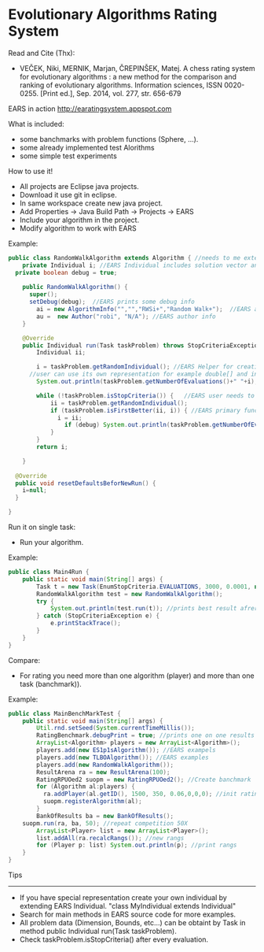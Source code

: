 Evolutionary Algorithms Rating System
=====================================

Read and Cite (Thx):
* VEČEK, Niki, MERNIK, Marjan, ČREPINŠEK, Matej. A chess rating system for evolutionary algorithms : a new method for the comparison and ranking of evolutionary algorithms. Information sciences, ISSN 0020-0255. [Print ed.], Sep. 2014, vol. 277, str. 656-679

EARS in action http://earatingsystem.appspot.com

What is included:
* some banchmarks with problem functions (Sphere, ...).
* some already implemented test Alorithms
* some simple test experiments


How to use it!

* All projects are Eclipse java projects.
* Download it use git in eclipse.
* In same workspace create new java project.
* Add Properties -> Java Build Path -> Projects -> EARS
* Include your algorithm in the project.
* Modify algorithm to work with EARS

Example:
```java
public class RandomWalkAlgorithm extends Algorithm { //needs to me extended 
	private Individual i; //EARS Individual includes solution vector and its fitness value
  private boolean debug = true;
  
	public RandomWalkAlgorithm() { 
	  super();
	  setDebug(debug);  //EARS prints some debug info
		ai = new AlgorithmInfo("","","RWSi+","Random Walk+");  //EARS add algorithm name
		au =  new Author("robi", "N/A"); //EARS author info
	}

	@Override  
	public Individual run(Task taskProblem) throws StopCriteriaException{ //EARS main evaluation loop 
		Individual ii;

		i = taskProblem.getRandomIndividual(); //EARS Helper for creating random solution, it takes one evaluation (eval++)
	  //user can use its own representation for example double[] and in fase of evaluation calls taskProblem.eval that creates individual
		System.out.println(taskProblem.getNumberOfEvaluations()+" "+i); //prints number of evaluations

		while (!taskProblem.isStopCriteria()) {   //EARS user needs to take care about number of evaluations
			ii = taskProblem.getRandomIndividual();
			if (taskProblem.isFirstBetter(ii, i)) { //EARS primary function it takes care if we are searching minimum or maximum, if solution is valit etc.
			  i = ii;
				if (debug) System.out.println(taskProblem.getNumberOfEvaluations()+" "+i);
			}
		}
		return i;

	}
	
  @Override
  public void resetDefaultsBeforNewRun() {
    i=null;
  }

}
```
Run it on single task:

- Run your algorithm.

Example:
```java
public class Main4Run {
	public static void main(String[] args) {
		Task t = new Task(EnumStopCriteria.EVALUATIONS, 3000, 0.0001, new ProblemSphere(5)); //run problem Sphere Dimension 5, 3000 evaluations
		RandomWalkAlgorithm test = new RandomWalkAlgorithm();
		try {
			System.out.println(test.run(t)); //prints best result afrer 3000 runs
		} catch (StopCriteriaException e) {
			e.printStackTrace();
		}
	}
}
```
Compare:

* For rating you need more than one algorithm (player) and more than one task (banchmark)).

Example:
```java
public class MainBenchMarkTest {
    public static void main(String[] args) {
        Util.rnd.setSeed(System.currentTimeMillis());
        RatingBenchmark.debugPrint = true; //prints one on one results
        ArrayList<Algorithm> players = new ArrayList<Algorithm>();
        players.add(new ES1p1sAlgorithm()); //EARS exampels
        players.add(new TLBOAlgorithm()); //EARS examples
        players.add(new RandomWalkAlgorithm());
        ResultArena ra = new ResultArena(100); 
        RatingRPUOed2 suopm = new RatingRPUOed2(); //Create banchmark
        for (Algorithm al:players) {
          ra.addPlayer(al.getID(), 1500, 350, 0.06,0,0,0); //init rating 1500
          suopm.registerAlgorithm(al);
        }
        BankOfResults ba = new BankOfResults();
	suopm.run(ra, ba, 50); //repeat competition 50X
        ArrayList<Player> list = new ArrayList<Player>();
        list.addAll(ra.recalcRangs()); //new rangs
        for (Player p: list) System.out.println(p); //print rangs
    }
}
```

Tips
____

* If you have special representation create your own individual by extending EARS Individual.
"class MyIndividual extends Individual"
* Search for main methods in EARS source code for more examples.
* All problem data (Dimension, Bounds, etc...) can be obtaint by Task in method public Individual run(Task taskProblem).
* Check taskProblem.isStopCriteria() after every evaluation.

